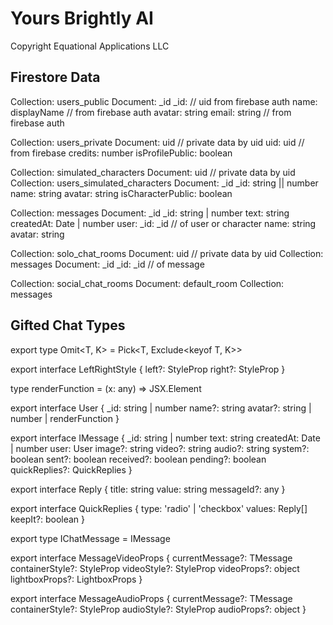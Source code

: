 # Yours Brightly AI  

Copyright Equational Applications LLC

## Firestore Data  

Collection: users_public
    Document: _id 
        _id: // uid from firebase auth
        name: displayName // from firebase auth
        avatar: string
        email: string // from firebase auth

Collection: users_private
    Document: uid // private data by uid
        uid: uid // from firebase
        credits: number
        isProfilePublic: boolean

Collection: simulated_characters
    Document: uid // private data by uid
        Collection: users_simulated_characters
            Document: _id
                _id: string || number
                name: string
                avatar: string
                isCharacterPublic: boolean

Collection: messages
    Document: _id
        _id: string | number
        text: string
        createdAt: Date | number
        user:
            _id: _id // of user or character
            name: string
            avatar: string


Collection: solo_chat_rooms
    Document: uid // private data by uid
        Collection: messages
            Document: _id
                _id: _id // of message

Collection: social_chat_rooms
    Document: default_room
        Collection: messages



## Gifted Chat Types  

export type Omit<T, K> = Pick<T, Exclude<keyof T, K>>

export interface LeftRightStyle<T> {
  left?: StyleProp<T>
  right?: StyleProp<T>
}

type renderFunction = (x: any) => JSX.Element

export interface User {
  _id: string | number
  name?: string
  avatar?: string | number | renderFunction
}

export interface IMessage {
  _id: string | number
  text: string
  createdAt: Date | number
  user: User
  image?: string
  video?: string
  audio?: string
  system?: boolean
  sent?: boolean
  received?: boolean
  pending?: boolean
  quickReplies?: QuickReplies
}

export interface Reply {
  title: string
  value: string
  messageId?: any
}

export interface QuickReplies {
  type: 'radio' | 'checkbox'
  values: Reply[]
  keepIt?: boolean
}

export type IChatMessage = IMessage

export interface MessageVideoProps<TMessage extends IMessage> {
  currentMessage?: TMessage
  containerStyle?: StyleProp<ViewStyle>
  videoStyle?: StyleProp<ViewStyle>
  videoProps?: object
  lightboxProps?: LightboxProps
}

export interface MessageAudioProps<TMessage extends IMessage> {
  currentMessage?: TMessage
  containerStyle?: StyleProp<ViewStyle>
  audioStyle?: StyleProp<ViewStyle>
  audioProps?: object
}